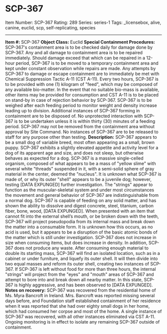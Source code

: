 # SCP-367
Item Number: SCP-367
Rating: 289
Series: series-1
Tags: _licensebox, alive, canine, euclid, scp, self-replicating, species

---

**Item #:** SCP-367
**Object Class:** Euclid
**Special Containment Procedures:** SCP-367's containment area is to be checked daily for damage done by SCP-367. Any and all damage to containment area is to be repaired immediately. Should damage exceed that which can be repaired in a 12-hour period, SCP-367 is to be moved to a temporary containment area and kept under constant observation while repairs are made. Any attempts by SCP-367 to damage or escape containment are to immediately be met with Chemical Suppression Tactic A-11 (CST A-11).
Every two hours, SCP-367 is to be provided with one (1) kilogram of "feed", which may be composed of any available bio-matter. In the event that no suitable bio-mass is available, other items may be provided for consumption and CST A-11 is to be placed on stand-by in case of rejection behavior by SCP-367. SCP-367 is to be weighed after each feeding period to monitor weight and density increase leading up to division.
Additional instances of SCP-367 forming in containment are to be disposed of. No unprotected interaction with SCP-367 is to be undertaken unless it is within thirty (30) minutes of a feeding period. SCP-367 may not be removed from the containment area without approval by Site Command. No instances of SCP-367 are to be released to staff for any purpose other than testing.
**Description:** SCP-367 appears to be a small dog of variable breed, most often appearing as a small, brown puppy. SCP-367 exhibits a slightly elevated appetite and activity level for a dog of its apparent age and size, and does not sleep, but otherwise behaves as expected for a dog.
SCP-367 is a massive single-celled organism, composed of what appears to be a mass of "yellow slime" with several white "threads" suspended in it, with a semi-solid sphere of gray material in the center, deemed the "nucleus". It is unknown what SCP-367 is made of, or why its outer "shell" appears to be a juvenile dog; however, testing [DATA EXPUNGED] further investigation. The "strings" appear to function as the muscular-skeletal system and under most circumstances the movement and general behavior of SCP-367 are indistinguishable from a normal dog.
SCP-367 is capable of feeding on any solid matter, and has shown the ability to dissolve and digest concrete, steel, titanium, carbon fiber, bone, wood, [DATA EXPUNGED]. When presented with an item that cannot fit into the external shell’s mouth, or be broken down with the teeth, SCP-367 will project pseudopodia from its internal mass and break down the matter into a consumable form. It is unknown how this occurs, as no acid is used, but it appears to be a disruption of the basic atomic bonds of the matter which is still under investigation.
SCP-367 does not increase in size when consuming items, but does increase in density. In addition, SCP-367 does not produce any waste. After consuming enough material to double its starting mass, SCP-367 will find an isolated location, such as in a cabinet or under furniture, and liquefy its outer shell. It will then divide into two equal masses and reform its outer shell, creating two instances of SCP-367.
If SCP-367 is left without food for more than three hours, the internal "strings" will project from the "eyes" and "mouth" areas of SCP-367 and attempt to bore into and break down all nearby matter. In this state, SCP-367 is highly aggressive, and has been observed to [DATA EXPUNGED].
**Notes on recovery:** SCP-367 was recovered from the residential home of Ms. Myra Bancroft in Ireland. Mrs. Bancroft was reported missing several days before, and Foundation staff established containment of her residence when it was reported that she had over eighty small dogs in her home, which had consumed her corpse and most of the home. A single instance of SCP-367 was recovered, with all other instances eliminated via CST A-11.
Ongoing monitoring is in effect to isolate any remaining SCP-367 outside of containment.